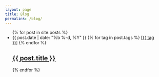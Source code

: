 ```yaml
---
layout: page
title: Blog
permalink: /blog/
---
```

<ul class="post-list">
	{% for post in site.posts %}
	<li>
    <span class="post-meta">
    	{{ post.date | date: "%b %-d, %Y" }}
    	{% for tag in post.tags %}
    	[<a href="/tag/{{tag}}/">{{ tag }}</a>]
    	{% endfor %}
    </span>
    <h2><a class="post-link" href="{{ post.url | prepend: site.baseurl }}">{{ post.title }}</a></h2>
    </li>
    {% endfor %}
</ul>